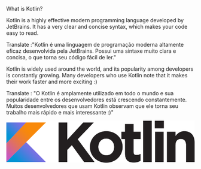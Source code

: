 What is Kotlin?

Kotlin is a highly effective modern programming language developed by JetBrains. It has a very clear and concise syntax, which makes your code easy to read.

Translate :"Kotlin é uma linguagem de programação moderna altamente eficaz desenvolvida pela JetBrains. Possui uma sintaxe muito clara e concisa, o que torna seu código fácil de ler."

Kotlin is widely used around the world, and its popularity among developers is constantly growing. Many developers who use Kotlin note that it makes their work faster and more exciting :)

Translate :
"O Kotlin é amplamente utilizado em todo o mundo e sua popularidade entre os desenvolvedores está crescendo constantemente. Muitos desenvolvedores que usam Kotlin observam que ele torna seu trabalho mais rápido e mais interessante :)"

![Kotlin Logo](./src/main/resources/images/kotlin-logo.svg)